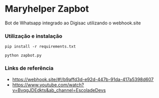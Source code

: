 # Maryhelper Zapbot
Bot de Whatsapp integrado ao Digisac utilizando o webhook.site

### Utilização e instalação
`pip install -r requirements.txt`

`python zapbot.py`

### Links de referência
- https://webhook.site/#!/b9affd3d-e92d-447b-91da-417a5398d607
- https://www.youtube.com/watch?v=BvqgJDEdkts&ab_channel=EscoladeDevs
